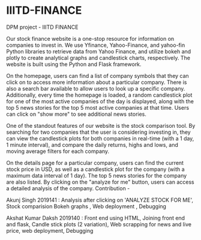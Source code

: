 # IIITD-FINANCE
DPM project - IIITD FINANCE 

Our stock finance website is a one-stop resource for information on companies to invest in. We use Yfinance, Yahoo-Finance, and yahoo-fin Python libraries to retrieve data from Yahoo Finance, and utilize bokeh and plotly to create analytical graphs and candlestick charts, respectively. The website is built using the Python and Flask framework.

On the homepage, users can find a list of company symbols that they can click on to access more information about a particular company. There is also a search bar available to allow users to look up a specific company. Additionally, every time the homepage is loaded, a random candlestick plot for one of the most active companies of the day is displayed, along with the top 5 news stories for the top 5 most active companies at that time. Users can click on "show more" to see additional news stories.

One of the standout features of our website is the stock comparison tool. By searching for two companies that the user is considering investing in, they can view the candlestick plots for both companies in real-time (with a 1 day, 1 minute interval), and compare the daily returns, highs and lows, and moving average filters for each company.

On the details page for a particular company, users can find the current stock price in USD, as well as a candlestick plot for the company (with a maximum data interval of 1 day). The top 5 news stories for the company are also listed. By clicking on the "analyze for me" button, users can access a detailed analysis of the company.
Contribution - 

  Akunj Singh 2019141 : Analysis after clicking on 'ANALYZE STOCK FOR ME', Stock comparision Bokeh graphs , Web deployment , Debugging 
  
  Akshat Kumar Daksh 2019140 : Front end using HTML, Joining front end and flask, Candle stick plots (2 variation), Web scrapping for news and live price, web deployment, Debugging
  
  
